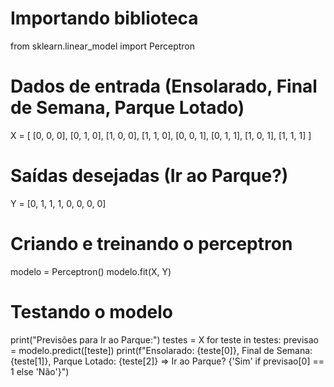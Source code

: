 # Importando biblioteca
from sklearn.linear_model import Perceptron

# Dados de entrada (Ensolarado, Final de Semana, Parque Lotado)
X = [
    [0, 0, 0], [0, 1, 0], [1, 0, 0], [1, 1, 0], 
    [0, 0, 1], [0, 1, 1], [1, 0, 1], [1, 1, 1]
]

# Saídas desejadas (Ir ao Parque?)
Y = [0, 1, 1, 1, 0, 0, 0, 0]

# Criando e treinando o perceptron
modelo = Perceptron()
modelo.fit(X, Y)

# Testando o modelo
print("Previsões para Ir ao Parque:")
testes = X
for teste in testes:
    previsao = modelo.predict([teste])
    print(f"Ensolarado: {teste[0]}, Final de Semana: {teste[1]}, Parque Lotado: {teste[2]} => Ir ao Parque? {'Sim' if previsao[0] == 1 else 'Não'}")

